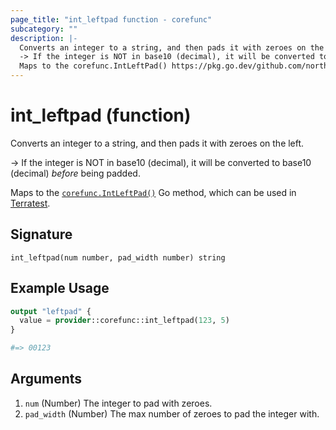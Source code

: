 ```yaml
---
page_title: "int_leftpad function - corefunc"
subcategory: ""
description: |-
  Converts an integer to a string, and then pads it with zeroes on the left.
  -> If the integer is NOT in base10 (decimal), it will be converted to base10 (decimal) before being padded.
  Maps to the corefunc.IntLeftPad() https://pkg.go.dev/github.com/northwood-labs/terraform-provider-corefunc/v2/corefunc#IntLeftPad Go method, which can be used in Terratest https://terratest.gruntwork.io.
---
```


# int_leftpad (function)

Converts an integer to a string, and then pads it with zeroes on the left.

-> If the integer is NOT in base10 (decimal), it will be converted to base10 (decimal) _before_ being padded.

Maps to the [`corefunc.IntLeftPad()`](https://pkg.go.dev/github.com/northwood-labs/terraform-provider-corefunc/v2/corefunc#IntLeftPad) Go method, which can be used in [Terratest](https://terratest.gruntwork.io).

## Signature

<!-- signature generated by tfplugindocs -->
```text
int_leftpad(num number, pad_width number) string
```

## Example Usage

```terraform
output "leftpad" {
  value = provider::corefunc::int_leftpad(123, 5)
}

#=> 00123
```

## Arguments

1. `num` (Number) The integer to pad with zeroes.
1. `pad_width` (Number) The max number of zeroes to pad the integer with.

<!-- Preview the provider docs with the Terraform registry provider docs preview tool: https://registry.terraform.io/tools/doc-preview -->
